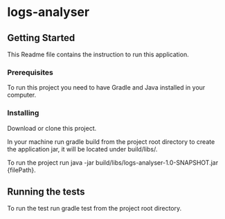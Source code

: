 # logs-analyser

## Getting Started

This Readme file contains the instruction to run this application.

### Prerequisites

To run this project you need to have Gradle and Java installed in your computer.

### Installing

Download or clone this project.

In your machine run gradle build from the project root directory to create the application jar, it will be located under build/libs/.

To run the project run java -jar build/libs/logs-analyser-1.0-SNAPSHOT.jar {filePath}. 

## Running the tests

To run the test run gradle test from the project root directory.
